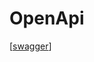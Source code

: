 # OpenApi

[[swagger]]

[//begin]: # "Autogenerated link references for markdown compatibility"
[swagger]: ../aspnet-core/project/swagger/swagger.md "swagger"
[//end]: # "Autogenerated link references"